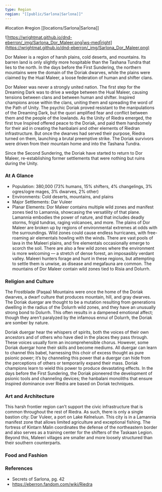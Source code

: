 ```yaml
---
type: Region
region: "[[public/Sarlona|Sarlona]]"
---
```

 #location #region [[locations/Sarlona|Sarlona]]

![https://wrightmat.github.io/dnd-eberron/_img/Sarlona_Dor_Maleer.png|ws-med|right](https://wrightmat.github.io/dnd-eberron/_img/Sarlona_Dor_Maleer.png)

Dor Maleer is a region of harsh plains, cold deserts, and mountains. Its barren land is only slightly more hospitable than the Tashana Tundra that lies to the north. In the days before the First Sundering, the northern mountains were the domain of the Doriak dwarves, while the plains were claimed by the Hual Maleer, a loose federation of human and shifter clans.

Dor Maleer was never a strongly united nation. The first step for the Dreaming Dark was to drive a wedge between the Hual Maleer, causing tensions between clans and between human and shifter. Inspired champions arose within the clans, uniting them and spreading the word of the Path of Unity. The psychic Doriak proved resistant to the manipulations of the Dreaming Dark, but the quori amplified fear and conflict between them and the people of the lowlands. As the Unity of Riedra emerged, the first true Inspired offered peace to the Doriak, and paid them handsomely for their aid in creating the hanbalani and other elements of Riedran infrastructure. But once the dwarves had served their purpose, Riedra turned on them, launching a brutal preemptive strike. The Doriak survivors were driven from their mountain home and into the Tashana Tundra.

Since the Second Sundering, the Doriak have started to return to Dor Maleer, re-establishing former settlements that were nothing but ruins during the Unity.

### At A Glance

* Population: 380,000 (73% humans, 15% shifters, 4% changelings, 3% ogres/ogre mages, 3% dwarves, 2% other)
* Environments: Cold deserts, mountains, and plains
* Major Settlements: Dar Vuleer
* Planar Elements: Dor Maleer contains multiple wild zones and manifest zones tied to Lamannia, showcasing the versatility of that plane. Lamannia embodies the power of nature, and that includes deadly storms, frigid tundras, raging volcanoes, and more. The plains of Dor Maleer are broken up by regions of environmental extremes at odds with the surroundings. Wild zones could cause endless hurricanes, with free-roaming air elementals howling with the winds. There are vast pools of lava in the Maleeri plains, and fire elementals occasionally emerge to scorch the soil. There are also a few wild zones where the environment is more welcoming — a stretch of dense forest, an imposasibly verdant valley. Maleeri hunters forage and hunt in these regions, but attempting to settle them is unwise, as disease and megafauna are common. The mountains of Dor Maleer contain wild zones tied to Risia and Dolurrh.

### Religion and Culture

The Frostblade (Paqaa) Mountains were once the home of the Doriak dwarves, a dwarf culture that produces mountain, hill, and gray dwarves. The Doriak duergar are thought to be a mutation resulting from generations dwelling in the radius of the Dolurrh wild zones, and they have an unusually strong bond to Dolurrh. This often results in a dampened emotional affect; though they aren’t paralyzed by the infamous ennui of Dolurrh, the Doriak are somber by nature.

Doriak duergar hear the whispers of spirits, both the voices of their own ancestors and of others who have died in the places they pass through. These voices usually form an incomprehensible chorus. However, some Doriak duergar hone their skills and become mediums. All duergar can
learn to channel this babel, harnessing this choir of excess thought as pure psionic power; it’s by channeling this power that a duergar can hide from the perceptions of others or temporarily expand their mass. Doriak champions learn to wield this power to produce devastating effects. In the days before the First Sundering, the Doriak pioneered the development of psionic tools and channeling devices; the hanbalani monoliths that ensure Inspired dominance over Riedra are based on Doriak techniques.

### Art and Architecture

This harsh frontier region can’t support the civic infrastructure that is common throughout the rest of Riedra. As such, there is only a single bastion city: Dar Vuleer, a port on Lake Kelneluun. This city is in a Lamannia manifest zone that allows limited agriculture and exceptional fishing. The fortress of Kintarn Malin coordinates the defense of the northeastern border and also serves as a training center for the shifters of the Taskaan Legion. Beyond this, Maleeri villages are smaller and more loosely structured than their southern counterparts.

### Food and Fashion



### References

* Secrets of Sarlona, pg. 42
* https://eberron.fandom.com/wiki/Riedra
